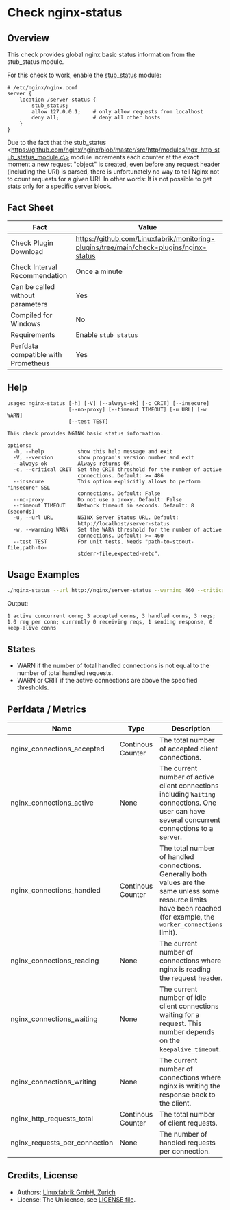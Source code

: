 # Check nginx-status

## Overview

This check provides global nginx basic status information from the stub_status module.

For this check to work, enable the [stub_status](https://nginx.org/en/docs/http/ngx_http_stub_status_module.html) module:

```
# /etc/nginx/nginx.conf
server {
    location /server-status {
        stub_status;
        allow 127.0.0.1;    # only allow requests from localhost
        deny all;           # deny all other hosts   
    }
}
```

Due to the fact that the <span class="title-ref">stub_status \<https://github.com/nginx/nginx/blob/master/src/http/modules/ngx_http_stub_status_module.c\></span> module increments each counter at the exact moment a new request "object" is created, even before any request header (including the URI) is parsed, there is unfortunately no way to tell Nginx not to count requests for a given URI. In other words: It is not possible to get stats only for a specific server block.


## Fact Sheet

| Fact | Value |
|----|----|
| Check Plugin Download                 | <https://github.com/Linuxfabrik/monitoring-plugins/tree/main/check-plugins/nginx-status> |
| Check Interval Recommendation         | Once a minute |
| Can be called without parameters      | Yes |
| Compiled for Windows                  | No |
| Requirements                          | Enable `stub_status` |
| Perfdata compatible with Prometheus   | Yes |


## Help

```text
usage: nginx-status [-h] [-V] [--always-ok] [-c CRIT] [--insecure]
                    [--no-proxy] [--timeout TIMEOUT] [-u URL] [-w WARN]
                    [--test TEST]

This check provides NGINX basic status information.

options:
  -h, --help           show this help message and exit
  -V, --version        show program's version number and exit
  --always-ok          Always returns OK.
  -c, --critical CRIT  Set the CRIT threshold for the number of active
                       connections. Default: >= 486
  --insecure           This option explicitly allows to perform "insecure" SSL
                       connections. Default: False
  --no-proxy           Do not use a proxy. Default: False
  --timeout TIMEOUT    Network timeout in seconds. Default: 8 (seconds)
  -u, --url URL        NGINX Server Status URL. Default:
                       http://localhost/server-status
  -w, --warning WARN   Set the WARN threshold for the number of active
                       connections. Default: >= 460
  --test TEST          For unit tests. Needs "path-to-stdout-file,path-to-
                       stderr-file,expected-retc".
```


## Usage Examples

```bash
./nginx-status --url http://nginx/server-status --warning 460 --critical 486
```

Output:

```text
1 active concurrent conn; 3 accepted conns, 3 handled conns, 3 reqs; 1.0 req per conn; currently 0 receiving reqs, 1 sending response, 0 keep-alive conns
```


## States

* WARN if the number of total handled connections is not equal to the number of total handled requests.
* WARN or CRIT if the active connections are above the specified thresholds.


## Perfdata / Metrics

| Name | Type | Description |
|----|----|----|
| nginx_connections_accepted | Continous Counter | The total number of accepted client connections. |
| nginx_connections_active | None | The current number of active client connections including `Waiting` connections. One user can have several concurrent connections to a server. |
| nginx_connections_handled | Continous Counter | The total number of handled connections. Generally both values are the same unless some resource limits have been reached (for example, the `worker_connections` limit). |
| nginx_connections_reading | None | The current number of connections where nginx is reading the request header. |
| nginx_connections_waiting | None | The current number of idle client connections waiting for a request. This number depends on the `keepalive_timeout`. |
| nginx_connections_writing | None | The current number of connections where nginx is writing the response back to the client. |
| nginx_http_requests_total | Continous Counter | The total number of client requests. |
| nginx_requests_per_connection | None | The number of handled requests per connection. |


## Credits, License

* Authors: [Linuxfabrik GmbH, Zurich](https://www.linuxfabrik.ch)
* License: The Unlicense, see [LICENSE file](https://unlicense.org/).

